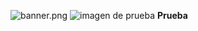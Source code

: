 ![banner.png](https://postimg.cc/5YctZB83)
![imagen de prueba](https://github.com/UDDBootcamp/7M_FULLSTACK_M2_S5/blob/master/assets/banner.png)
**Prueba**
